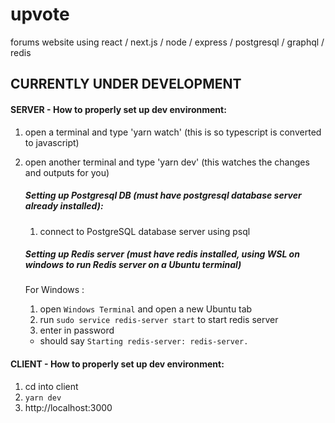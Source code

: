 # upvote

forums website using react / next.js / node / express / postgresql / graphql / redis

## CURRENTLY UNDER DEVELOPMENT

#### SERVER - How to properly set up dev environment:

1. open a terminal and type 'yarn watch'
   (this is so typescript is converted to javascript)
2. open another terminal and type 'yarn dev'
   (this watches the changes and outputs for you)

   ##### Setting up Postgresql DB (must have postgresql database server already installed):

   1. connect to PostgreSQL database server using psql

   ##### Setting up Redis server (must have redis installed, using WSL on windows to run Redis server on a Ubuntu terminal)

   For Windows :

   1. open `Windows Terminal` and open a new Ubuntu tab
   2. run `sudo service redis-server start` to start redis server
   3. enter in password

   - should say `Starting redis-server: redis-server.`

#### CLIENT - How to properly set up dev environment:

1. cd into client
2. `yarn dev`
3. http://localhost:3000
